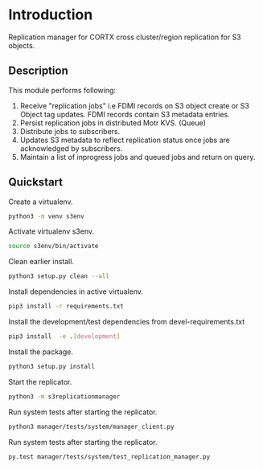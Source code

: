 # Introduction

Replication manager for CORTX cross cluster/region replication for S3 objects.

## Description

This module performs following:
1.  Receive "replication jobs" i.e FDMI records on S3 object create or S3 Object tag updates. FDMI records contain S3 metadata entries.
2.  Persist replication jobs in distributed Motr KVS. (Queue)
3.  Distribute jobs to subscribers.
4.  Updates S3 metadata to reflect replication status once jobs are acknowledged by subscribers.
5.  Maintain a list of inprogress jobs and queued jobs and return on query.

## Quickstart

Create a virtualenv.
```sh
python3 -m venv s3env
```

Activate virtualenv s3env.
```sh
source s3env/bin/activate
```

Clean earlier install.
```sh
python3 setup.py clean --all
```

Install dependencies in active virtualenv.
```sh
pip3 install -r requirements.txt
```

Install the development/test dependencies from devel-requirements.txt
```sh
pip3 install  -e .[development]
```

Install the package.
```sh
python3 setup.py install
```

Start the replicator.
```sh
python3 -m s3replicationmanager
```

Run system tests after starting the replicator.
```sh
python3 manager/tests/system/manager_client.py
```

Run system tests after starting the replicator.
```sh
py.test manager/tests/system/test_replication_manager.py
```
